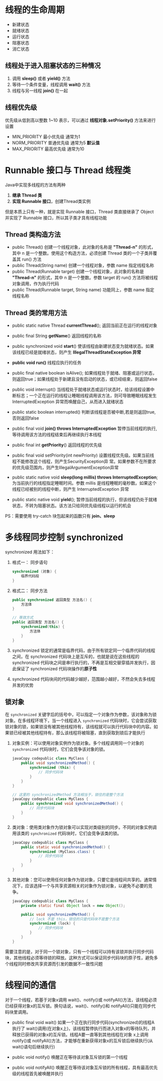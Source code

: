 # 线程的生命周期

- 新建状态
- 就绪状态
- 运行状态
- 阻塞状态
- 消亡状态

## 线程处于进入阻塞状态的三种情况

1. 调用 **sleep()** 或者 **yield()** 方法
2. 等待一个条件变量，线程调用 **wait()** 方法
3. 线程与另一线程 **join()** 在一起



## 线程优先级

优先级从低到高以整数 1~10 表示，可以通过 **线程对象.setPriority()** 方法来进行设置

- MIN_PRIORITY              最小优先级 通常为1
- NORM_PRIORITY         普通优先级 通常为5 **默认值**
- MAX_PRIORITY             最高优先级 通常为10



# Runnable 接口与 Thread 线程类

Java中实现多线程的方法有两种

1. **继承 Thread 类**
2. **实现 Runnable 接口**，创建Thread类实例

但是本质上只有一种，就是实现 Runnable 接口，Thread 类直接继承了 Object 并实现了 Runnable 接口，所以其子类才具有线程功能



## Thread 类构造方法

- public Thread()                                          创建一个线程对象，此对象的名称是 **"Thread-n"** 的形式，其中 n 是一个整数。使用这个构造方法，必须创建 Thread 类的一个子类并覆盖其 run() 方法
- public Thread(String name)                    创建一个线程对象，参数 name 指定线程名称
- public Thread(Runnable target)            创建一个线程对象，此对象的名称是 **"Thread-n"** 的形式，其中 n 是一个整数。参数 target 的 run() 方法将被线程对象调用，作为执行代码
- public Thread(Runnable target, String name)      功能同上，参数 name 指定线程名称



## Thread 类的常用方法

- public static native Thread **currentThread**();        返回当前正在运行的线程对象
- public final String **getName**()                                   返回线程的名称
- public synchronized void **start**()                              使该线程由新建状态变为就绪状态。如果该线程已经是就绪状态，则产生 **IllegalThreadStateException 异常**
- **public void run()**                                                       线程应执行的任务

- public final native boolean isAlive();                        如果线程处于就绪、阻塞或运行状态，则返回true；如果线程处于新建且没有启动的状态，或已经结束，则返回false



- public void interrupt()                                                当线程处于就绪状态或运行状态时，给该线程设置中断标志；一个正在运行的线程让睡眠线程调用该方法，则可导致睡眠线程发生 InterruptedException 异常而唤醒自己，从而进入就绪状态



- public static boolean interrupted()                         判断该线程是否被中断,若是则返回true,否则返回false
- public final void **join() throws InterruptedException**            暂停当前线程的执行,等待调用该方法的线程结束后再继续执行本线程
- public final int **getPriority**()                                     返回线程的优先级

- public final void setPriority(int newPriority)          设置线程优先级。如果当前线程不能修改这个线程，则产生SecurityException异            常。如果参数不在所要求的优先级范围内，则产生IllegalArgumentException异常



- public static native void **sleep(long millis) throws InterruptedException**;          为当前执行的线程指定睡眠时间。参数 millis 是线程睡眠的毫秒数。如果这个线程已经被别的线程中断，则产生 InterruptedException 异常



- public static native void **yield**();                               暂停当前线程的执行，但该线程仍处于就绪状态，不转为阻塞状态。该方法只给同优先级线程以运行的机会

PS：需要使用 try-catch 块包起来的函数只有 **join、sleep**



# 多线程同步控制 synchronized

synchronized 用法如下：

1. 格式一： 同步语句

   ```java
   synchronized (对象) {
       临界代码段
   }
   ```

2. 格式二： 同步方法

   ```java
   public synchronized 返回类型 方法名() {
       方法体
   }
   
   // 等效方式
   public 返回类型 方法名() {
       synchronized(this) {
           方法体
       }
   }
   ```

3. synchronized 锁定的通常是临界代码，由于所有锁定同一个临界代码的线程之间，在 synchronized 代码块上是互斥的，也就是说在这些线程的 synchronized 代码块之间是串行执行的，不再是互相交替穿插并发执行，因此保证了 synchronized 代码块操作的**原子性**

4. synchronized 代码块间的代码越少越好，范围越小越好，不然会失去多线程并发的优势



## 锁对象

在 `synchronized` 关键字后的括号中，可以指定一个对象作为参数，该对象称为锁对象。在多线程环境下，当一个线程进入 `synchronized` 代码块时，它会尝试获取锁对象的锁，如果锁没有被其他线程持有，该线程就可以执行代码块中的内容。如果锁已经被其他线程持有，那么该线程将被阻塞，直到获取到锁后才能执行

1. 对象实例：可以使用对象实例作为锁对象。多个线程调用同一个对象的 `synchronized` 代码块时，它们会竞争该对象的锁。

   ```java
   javaCopy codepublic class MyClass {
       public void synchronizedMethod() {
           synchronized (this) {
               // 同步代码块
           }
       }
   }
   
   // 这里的 synchronizedMethod 方法相当于，锁住的是整个方法
   javaCopy codepublic class MyClass {
       public synchronized void synchronizedMethod() {
           // 同步代码块
       }
   }
   ```

   

2. 类对象：使用类对象作为锁对象可以实现对类级别的同步。不同的对象实例调用该类的 `synchronized` 代码块时，它们会竞争该类的锁。

   ```java
   javaCopy codepublic class MyClass {
       public static void synchronizedMethod() {
           synchronized (MyClass.class) {
               // 同步代码块
           }
       }
   }
   ```

   

3. 其他对象：您可以使用任何对象作为锁对象，只要它是线程间共享的。通常情况下，应该选择一个与共享资源相关的对象作为锁对象，以避免不必要的竞争。

   ```java
   javaCopy codepublic class MyClass {
       private static final Object lock = new Object();
   
       public void synchronizedMethod() {
           // lock 不是 this，锁住的只是代码块不是整个方法
           synchronized (lock) {
               // 同步代码块
           }
       }
   }
   ```

需要注意的是，对于同一个锁对象，只有一个线程可以持有该锁并执行同步代码块，其他线程必须等待锁的释放。这种方式可以保证同步代码块的原子性，避免多个线程同时修改共享资源而引发的数据不一致性问题



# 线程间的通信

对于一个线程，若基于对象x调用 wait()、notify()或 notifyAll()方法，该线程必须已经获得对象x的互斥锁。换句话说，wait()、notify()和 notifyAll()只能在同步代码块里调用。

- public final void wait()                  如果一个正在执行同步代码(synchronized)的线程A执行了 wait()调用(在对象x上)，该线程暂停执行而进入对象x的等待队列，并释放已获得的对象x的互斥锁。线程A要一直等到其他线程在对象 x上调用 notify()或 notifyAll()方法，才能够在重新获得对象x的互斥锁后继续执行(从 wait()语句后继续执行)



- public void notify()                       唤醒正在等待该对象互斥锁的第一个线程
- public void notifyAll()                   唤醒正在等待该对象互斥锁的所有线程，具有最高优先级的线程首先被唤醒并执行



